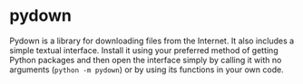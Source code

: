# pydown

Pydown is a library for downloading files from the Internet. It also includes a simple textual interface. Install it using your preferred method of getting Python packages and then open the interface simply by calling it with no arguments (`python -m pydown`) or by using its functions in your own code.
